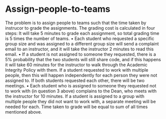 # Assign-people-to-teams
The problem is to assign people to teams such that the time taken by instrucor to grade the assignments.
The grading cost is calculated in four steps:
It will take 5 minutes to grade each assignment, so total grading time is 5 times the number of teams.
• Each student who requested a specific group size and was assigned to a different group size will send
a complaint email to an instructor, and it will take the instructor 2 minutes to read this email.
• If a student is not assigned to someone they requested, there is a 5% probability that the two students will still share code, and if this happens it will take 60 minutes for the instructor to walk through the Academic Integrity Policy with them. If a student requested to work with multiple people, then this will happen independently for each person they were not assigned to. If both students requested each other, there will be two meetings.
• Each student who is assigned to someone they requested not to work with (in question 3 above) complains to the Dean, who meets with the instructor for 10 minutes. If a student is assigned to a group with multiple people they did not want to work with, a separate meeting will be needed for each.
Time taken to grade will be equal to sum of all times mentioned above.
